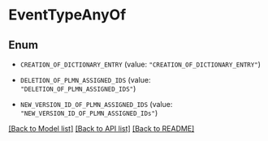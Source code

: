 # EventTypeAnyOf

## Enum


* `CREATION_OF_DICTIONARY_ENTRY` (value: `"CREATION_OF_DICTIONARY_ENTRY"`)

* `DELETION_OF_PLMN_ASSIGNED_IDS` (value: `"DELETION_OF_PLMN_ASSIGNED_IDS"`)

* `NEW_VERSION_ID_OF_PLMN_ASSIGNED_IDS` (value: `"NEW_VERSION_ID_OF_PLMN_ASSIGNED_IDs"`)


[[Back to Model list]](../README.md#documentation-for-models) [[Back to API list]](../README.md#documentation-for-api-endpoints) [[Back to README]](../README.md)



